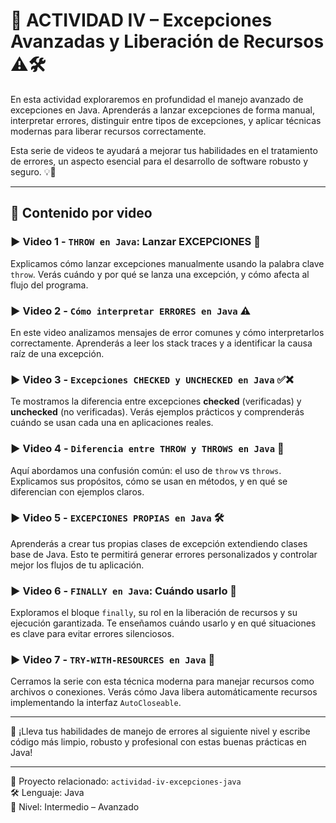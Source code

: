 # 📝 ACTIVIDAD IV – Excepciones Avanzadas y Liberación de Recursos ⚠️🛠️

En esta actividad exploraremos en profundidad el manejo avanzado de excepciones en Java. Aprenderás a lanzar excepciones de forma manual, interpretar errores, distinguir entre tipos de excepciones, y aplicar técnicas modernas para liberar recursos correctamente.

Esta serie de videos te ayudará a mejorar tus habilidades en el tratamiento de errores, un aspecto esencial para el desarrollo de software robusto y seguro. 💡🧠

---

## 🎥 Contenido por video

### ▶️ Video 1 - `THROW en Java`: Lanzar EXCEPCIONES 🎯
Explicamos cómo lanzar excepciones manualmente usando la palabra clave `throw`. Verás cuándo y por qué se lanza una excepción, y cómo afecta al flujo del programa.

### ▶️ Video 2 - `Cómo interpretar ERRORES en Java` ⚠️
En este video analizamos mensajes de error comunes y cómo interpretarlos correctamente. Aprenderás a leer los stack traces y a identificar la causa raíz de una excepción.

### ▶️ Video 3 - `Excepciones CHECKED y UNCHECKED en Java` ✅❌
Te mostramos la diferencia entre excepciones **checked** (verificadas) y **unchecked** (no verificadas). Verás ejemplos prácticos y comprenderás cuándo se usan cada una en aplicaciones reales.

### ▶️ Video 4 - `Diferencia entre THROW y THROWS en Java` 🔄
Aquí abordamos una confusión común: el uso de `throw` vs `throws`. Explicamos sus propósitos, cómo se usan en métodos, y en qué se diferencian con ejemplos claros.

### ▶️ Video 5 - `EXCEPCIONES PROPIAS en Java` 🛠️
Aprenderás a crear tus propias clases de excepción extendiendo clases base de Java. Esto te permitirá generar errores personalizados y controlar mejor los flujos de tu aplicación.

### ▶️ Video 6 - `FINALLY en Java`: Cuándo usarlo 🔁
Exploramos el bloque `finally`, su rol en la liberación de recursos y su ejecución garantizada. Te enseñamos cuándo usarlo y en qué situaciones es clave para evitar errores silenciosos.

### ▶️ Video 7 - `TRY-WITH-RESOURCES en Java` 🔗
Cerramos la serie con esta técnica moderna para manejar recursos como archivos o conexiones. Verás cómo Java libera automáticamente recursos implementando la interfaz `AutoCloseable`.

---

🚀 ¡Lleva tus habilidades de manejo de errores al siguiente nivel y escribe código más limpio, robusto y profesional con estas buenas prácticas en Java!

---

📂 Proyecto relacionado: `actividad-iv-excepciones-java`  
🛠️ Lenguaje: Java  
🎯 Nivel: Intermedio – Avanzado
